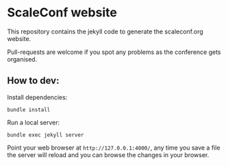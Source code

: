 ScaleConf website
=================

This repository contains the jekyll code to generate the scaleconf.org website.

Pull-requests are welcome if you spot any problems as the conference gets organised.

## How to dev:
Install dependencies:
```
bundle install
```
Run a local server:
```
bundle exec jekyll server
```

Point your web browser at `http://127.0.0.1:4000/`, any time you save a file the server will reload and you can browse the changes in your browser.

